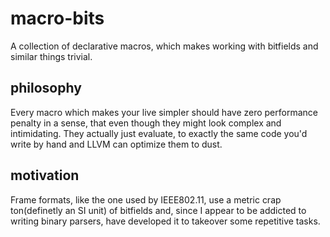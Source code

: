# macro-bits
A collection of declarative macros, which makes working with bitfields and similar things trivial.
## philosophy
Every macro which makes your live simpler should have zero performance penalty in a sense, that even though they might look complex and intimidating.
They actually just evaluate, to exactly the same code you'd write by hand and LLVM can optimize them to dust.
## motivation
Frame formats, like the one used by IEEE802.11, use a metric crap ton(definetly an SI unit) of bitfields and, since I appear to be addicted to writing binary parsers, have developed it to takeover some repetitive tasks.

